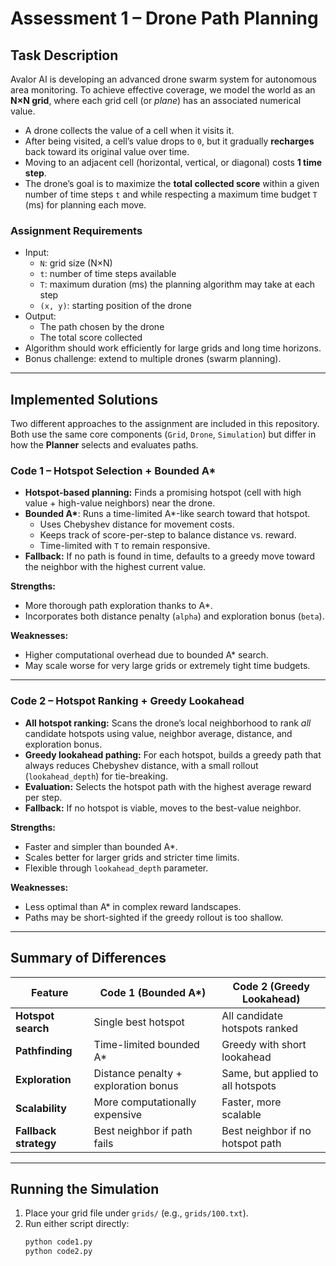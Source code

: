 # Assessment 1 – Drone Path Planning

## Task Description  

Avalor AI is developing an advanced drone swarm system for autonomous area monitoring. To achieve effective coverage, we model the world as an **N×N grid**, where each grid cell (or *plane*) has an associated numerical value.  

- A drone collects the value of a cell when it visits it.  
- After being visited, a cell’s value drops to `0`, but it gradually **recharges** back toward its original value over time.  
- Moving to an adjacent cell (horizontal, vertical, or diagonal) costs **1 time step**.  
- The drone’s goal is to maximize the **total collected score** within a given number of time steps `t` and while respecting a maximum time budget `T` (ms) for planning each move.  

### Assignment Requirements  
- Input:  
  - `N`: grid size (N×N)  
  - `t`: number of time steps available  
  - `T`: maximum duration (ms) the planning algorithm may take at each step  
  - `(x, y)`: starting position of the drone  
- Output:  
  - The path chosen by the drone  
  - The total score collected  
- Algorithm should work efficiently for large grids and long time horizons.  
- Bonus challenge: extend to multiple drones (swarm planning).  

---

## Implemented Solutions  

Two different approaches to the assignment are included in this repository. Both use the same core components (`Grid`, `Drone`, `Simulation`) but differ in how the **Planner** selects and evaluates paths.  

### **Code 1 – Hotspot Selection + Bounded A\***  
- **Hotspot-based planning:** Finds a promising hotspot (cell with high value + high-value neighbors) near the drone.  
- **Bounded A\***: Runs a time-limited A\*-like search toward that hotspot.  
  - Uses Chebyshev distance for movement costs.  
  - Keeps track of score-per-step to balance distance vs. reward.  
  - Time-limited with `T` to remain responsive.  
- **Fallback:** If no path is found in time, defaults to a greedy move toward the neighbor with the highest current value.  

**Strengths:**  
- More thorough path exploration thanks to A\*.  
- Incorporates both distance penalty (`alpha`) and exploration bonus (`beta`).  

**Weaknesses:**  
- Higher computational overhead due to bounded A\* search.  
- May scale worse for very large grids or extremely tight time budgets.  

---

### **Code 2 – Hotspot Ranking + Greedy Lookahead**  
- **All hotspot ranking:** Scans the drone’s local neighborhood to rank *all* candidate hotspots using value, neighbor average, distance, and exploration bonus.  
- **Greedy lookahead pathing:** For each hotspot, builds a greedy path that always reduces Chebyshev distance, with a small rollout (`lookahead_depth`) for tie-breaking.  
- **Evaluation:** Selects the hotspot path with the highest average reward per step.  
- **Fallback:** If no hotspot is viable, moves to the best-value neighbor.  

**Strengths:**  
- Faster and simpler than bounded A\*.  
- Scales better for larger grids and stricter time limits.  
- Flexible through `lookahead_depth` parameter.  

**Weaknesses:**  
- Less optimal than A\* in complex reward landscapes.  
- Paths may be short-sighted if the greedy rollout is too shallow.  

---

## Summary of Differences  

| Feature                  | Code 1 (Bounded A\*)             | Code 2 (Greedy Lookahead)        |
|--------------------------|----------------------------------|----------------------------------|
| **Hotspot search**       | Single best hotspot              | All candidate hotspots ranked    |
| **Pathfinding**          | Time-limited bounded A\*         | Greedy with short lookahead      |
| **Exploration**          | Distance penalty + exploration bonus | Same, but applied to all hotspots |
| **Scalability**          | More computationally expensive   | Faster, more scalable            |
| **Fallback strategy**    | Best neighbor if path fails      | Best neighbor if no hotspot path |

---

## Running the Simulation  

1. Place your grid file under `grids/` (e.g., `grids/100.txt`).  
2. Run either script directly:  
   ```bash
   python code1.py
   python code2.py
